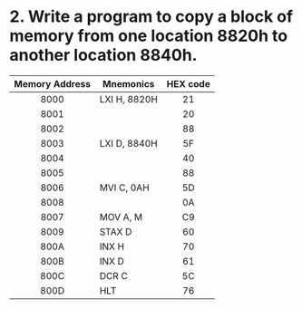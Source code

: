 # 2. Write a program to copy a block of memory from one location 8820h to another location 8840h.

| Memory Address | Mnemonics    | HEX code |
| :------------: | ------------ | :------: |
|      8000      | LXI H, 8820H |    21    |
|      8001      |              |    20    |
|      8002      |              |    88    |
|      8003      | LXI D, 8840H |    5F    |
|      8004      |              |    40    |
|      8005      |              |    88    |
|      8006      | MVI C, 0AH   |    5D    |
|      8008      |              |    0A    |
|      8007      | MOV A, M     |    C9    |
|      8009      | STAX D       |    60    |
|      800A      | INX H        |    70    |
|      800B      | INX D        |    61    |
|      800C      | DCR C        |    5C    |
|      800D      | HLT          |    76    |
